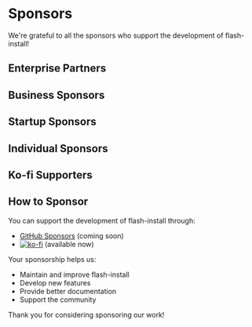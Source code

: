 # Sponsors

We're grateful to all the sponsors who support the development of flash-install!

## Enterprise Partners

<!-- Enterprise tier sponsors will be listed here -->

## Business Sponsors

<!-- Business tier sponsors will be listed here -->

## Startup Sponsors

<!-- Startup tier sponsors will be listed here -->

## Individual Sponsors

<!-- Individual sponsors will be listed here -->

## Ko-fi Supporters

<!-- Ko-fi supporters will be listed here -->

## How to Sponsor

You can support the development of flash-install through:

- [GitHub Sponsors](https://github.com/sponsors/flash-install-cli) (coming soon)
- [![ko-fi](https://ko-fi.com/img/githubbutton_sm.svg)](https://ko-fi.com/S6S31E7BC7) (available now)

Your sponsorship helps us:
- Maintain and improve flash-install
- Develop new features
- Provide better documentation
- Support the community

Thank you for considering sponsoring our work!

